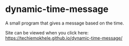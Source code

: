 # dynamic-time-message
A small program that gives a message based on the time.

Site can be viewed when you click here: https://techiemokhele.github.io/dynamic-time-message/
